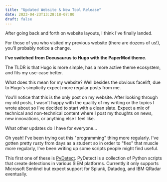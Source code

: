 ```yaml
---
title: "Updated Website & New Tool Release"
date: 2023-04-23T13:28:18-07:00
draft: false
---
```


After going back and forth on website layouts, I think I've finally landed.

For those of you who visited my previous website (there are dozens of us!), you'll probably notice a change. 

**I've switched from Docusaurus to Hugo with the PaperMod theme.**

The TLDR is that Hugo is more simple, has a more active theme ecosystem, and fits my use-case better.

What does this mean for my website? Well besides the obvious facelift, due to Hugo's simplicity expect more regular posts from me.

You'll notice that this is the only post on my website. After looking through my old posts, I wasn't happy with the quality of my writing or the topics I wrote about so I've decided to start with a clean slate. Expect a mix of technical and non-technical content where I post my thoughts on news, new innovations, or anything else I feel like.

What other updates do I have for everyone...

Oh yeah! I've been trying out this "programming" thing more regularly. I've gotten pretty rusty from days as a student so in order to "flex" that muscle more regularly, I've been writing up some scripts people might find useful.

This first one of these is [PyDetect](https://github.com/AlbinoGazelle/PyDetect). PyDetect is a collection of Python scripts that create detections in various SIEM platforms. Currently it only supports Microsoft Sentinel but expect support for Splunk, Datadog, and IBM QRadar eventually.


